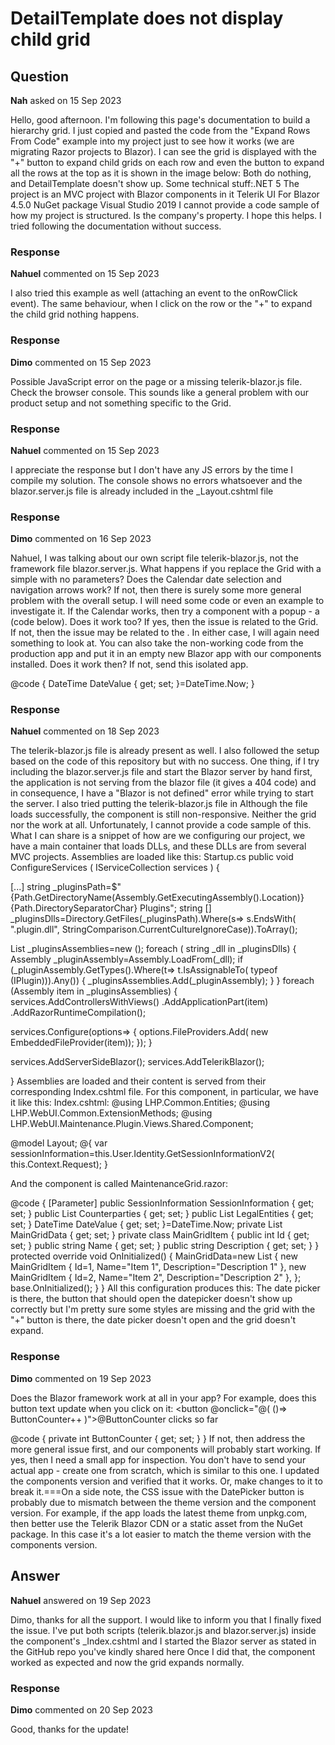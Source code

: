 # DetailTemplate does not display child grid

## Question

**Nah** asked on 15 Sep 2023

Hello, good afternoon. I'm following this page's documentation to build a hierarchy grid. I just copied and pasted the code from the "Expand Rows From Code" example into my project just to see how it works (we are migrating Razor projects to Blazor). I can see the grid is displayed with the "+" button to expand child grids on each row and even the button to expand all the rows at the top as it is shown in the image below: Both do nothing, and DetailTemplate doesn't show up. Some technical stuff:.NET 5 The project is an MVC project with Blazor components in it Telerik UI For Blazor 4.5.0 NuGet package Visual Studio 2019 I cannot provide a code sample of how my project is structured. Is the company's property. I hope this helps. I tried following the documentation without success.

### Response

**Nahuel** commented on 15 Sep 2023

I also tried this example as well (attaching an event to the onRowClick event). The same behaviour, when I click on the row or the "+" to expand the child grid nothing happens.

### Response

**Dimo** commented on 15 Sep 2023

Possible JavaScript error on the page or a missing telerik-blazor.js file. Check the browser console. This sounds like a general problem with our product setup and not something specific to the Grid.

### Response

**Nahuel** commented on 15 Sep 2023

I appreciate the response but I don't have any JS errors by the time I compile my solution. The console shows no errors whatsoever and the blazor.server.js file is already included in the _Layout.cshtml file

### Response

**Dimo** commented on 16 Sep 2023

Nahuel, I was talking about our own script file telerik-blazor.js, not the framework file blazor.server.js. What happens if you replace the Grid with a simple <TelerikCalendar /> with no parameters? Does the Calendar date selection and navigation arrows work? If not, then there is surely some more general problem with the overall setup. I will need some code or even an example to investigate it. If the Calendar works, then try a component with a popup - a <TelerikDatePicker /> (code below). Does it work too? If yes, then the issue is related to the Grid. If not, then the issue may be related to the <TelerikRootComponent>. In either case, I will again need something to look at. You can also take the non-working code from the production app and put it in an empty new Blazor app with our components installed. Does it work then? If not, send this isolated app. <TelerikDatePicker Value="@DateValue" />

@code {
DateTime DateValue { get; set; }=DateTime.Now;
}

### Response

**Nahuel** commented on 18 Sep 2023

The telerik-blazor.js file is already present as well. I also followed the setup based on the code of this repository but with no success. One thing, if I try including the blazor.server.js file and start the Blazor server by hand first, the application is not serving from the blazor file (it gives a 404 code) and in consequence, I have a "Blazor is not defined" error while trying to start the server. I also tried putting the telerik-blazor.js file in <script> tags inside the Index.cshtml file itself like this: <script src="~/_content/Telerik.UI.for.Blazor/js/telerik-blazor.js"></script> Although the file loads successfully, the component is still non-responsive. Neither the grid nor the <TelerikDatePicker /> work at all. Unfortunately, I cannot provide a code sample of this. What I can share is a snippet of how are we configuring our project, we have a main container that loads DLLs, and these DLLs are from several MVC projects. Assemblies are loaded like this: Startup.cs public void ConfigureServices ( IServiceCollection services ) {

[...] string _pluginsPath=$" {Path.GetDirectoryName(Assembly.GetExecutingAssembly().Location)} {Path.DirectorySeparatorChar} Plugins"; string [] _pluginsDlls=Directory.GetFiles(_pluginsPath).Where(s=> s.EndsWith( ".plugin.dll", StringComparison.CurrentCultureIgnoreCase)).ToArray();



List<Assembly> _pluginsAssemblies=new (); foreach ( string _dll in _pluginsDlls)
{
Assembly _pluginAssembly=Assembly.LoadFrom(_dll); if (_pluginAssembly.GetTypes().Where(t=> t.IsAssignableTo( typeof (IPlugin))).Any())
{
_pluginsAssemblies.Add(_pluginAssembly);
}
} foreach (Assembly item in _pluginsAssemblies)
{
services.AddControllersWithViews()
.AddApplicationPart(item)
.AddRazorRuntimeCompilation();





services.Configure<MvcRazorRuntimeCompilationOptions>(options=>
{ options.FileProviders.Add( new EmbeddedFileProvider(item)); });
}



services.AddServerSideBlazor();
services.AddTelerikBlazor();

} Assemblies are loaded and their content is served from their corresponding Index.cshtml file. For this component, in particular, we have it like this: Index.cshtml: @using LHP.Common.Entities;
@using LHP.WebUI.Common.ExtensionMethods;
@using LHP.WebUI.Maintenance.Plugin.Views.Shared.Component;



@model Layout;
@{ var sessionInformation=this.User.Identity.GetSessionInformationV2( this.Context.Request);
}



<component type="typeof(MaintenanceGrid)" param-SessionInformation="sessionInformation" render-mode="ServerPrerendered" /> And the component is called MaintenanceGrid.razor: <TelerikRootComponent>
<TelerikDatePicker Value="@DateValue" />
<div class="content-header" style="width: 100%;" id="Maintenance">
<div class="container-fluid">
<div id="MC-index">
<div class="row" id="divFilters">
</div>
<div class="row mt-3" id="divGrid">
<TelerikGrid Data=@MainGridData
Pageable="true">
<GridColumns>
<GridColumn Title="ID" Field=@nameof(MainGridItem.Id) />
<GridColumn Title="Nombre" Field=@nameof(MainGridItem.Description) />



</GridColumns>
<DetailTemplate>
<TelerikGrid Data="@MainGridData">
<GridColumns>
<GridColumn Title="ID" Field=@nameof(MainGridItem.Id) />
<GridColumn Title="Nombre" Field=@nameof(MainGridItem.Description) />
</GridColumns>
</TelerikGrid>
</DetailTemplate>
</TelerikGrid>



</div>
</div>
</div>
</div>
</TelerikRootComponent> @code { [Parameter] public SessionInformation SessionInformation { get; set; } public List<MaintenanceCounterpartyModel> Counterparties { get; set; } public List<MaintenanceCounterpartyLegalModel> LegalEntities { get; set; } DateTime DateValue { get; set; }=DateTime.Now; private List<MainGridItem> MainGridData { get; set; } private class MainGridItem { public int Id { get; set; } public string Name { get; set; } public string Description { get; set; } } protected override void OnInitialized() { MainGridData=new List<MainGridItem> { new MainGridItem { Id=1, Name="Item 1", Description="Description 1" }, new MainGridItem { Id=2, Name="Item 2", Description="Description 2" }, }; base.OnInitialized(); } } All this configuration produces this: The date picker is there, the button that should open the datepicker doesn't show up correctly but I'm pretty sure some styles are missing and the grid with the "+" button is there, the date picker doesn't open and the grid doesn't expand.

### Response

**Dimo** commented on 19 Sep 2023

Does the Blazor framework work at all in your app? For example, does this button text update when you click on it: <button @onclick="@( ()=> ButtonCounter++ )">@ButtonCounter clicks so far</button>

@code {
private int ButtonCounter { get; set; }
} If not, then address the more general issue first, and our components will probably start working. If yes, then I need a small app for inspection. You don't have to send your actual app - create one from scratch, which is similar to this one. I updated the components version and verified that it works. Or, make changes to it to break it.===On a side note, the CSS issue with the DatePicker button is probably due to mismatch between the theme version and the component version. For example, if the app loads the latest theme from unpkg.com, then better use the Telerik Blazor CDN or a static asset from the NuGet package. In this case it's a lot easier to match the theme version with the components version.

## Answer

**Nahuel** answered on 19 Sep 2023

Dimo, thanks for all the support. I would like to inform you that I finally fixed the issue. I've put both scripts (telerik.blazor.js and blazor.server.js) inside the component's _Index.cshtml and I started the Blazor server as stated in the GitHub repo you've kindly shared here Once I did that, the component worked as expected and now the grid expands normally.

### Response

**Dimo** commented on 20 Sep 2023

Good, thanks for the update!

